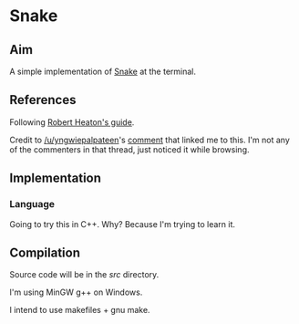 # Snake

## Aim
A simple implementation of [Snake](https://en.wikipedia.org/wiki/Snake_(video_game_genre)) at the terminal.

## References
Following [Robert Heaton's guide](https://robertheaton.com/2018/12/02/programming-project-5-snake/).

Credit to [/u/yngwiepalpateen](https://www.reddit.com/user/yngwiepalpateen)'s [comment](https://www.reddit.com/r/programming/comments/eixhuy/the_polygons_of_another_world/fcukjjg/) that linked me to this. I'm not any of the commenters in that thread, just noticed it while browsing.

## Implementation
### Language
Going to try this in C++. Why? Because I'm trying to learn it.

## Compilation
Source code will be in the *src* directory.

I'm using MinGW g++ on Windows.

I intend to use makefiles + gnu make.